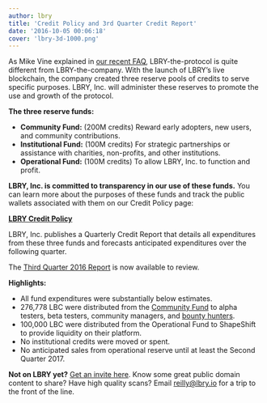 ```yaml
---
author: lbry
title: 'Credit Policy and 3rd Quarter Credit Report'
date: '2016-10-05 00:06:18'
cover: 'lbry-3d-1000.png'
---
```

As Mike Vine explained in [our recent FAQ](https://lbry.io/news/reddit-ama-answers#whatis), LBRY-the-protocol is quite different from LBRY-the-company. With the launch of LBRY’s live blockchain, the company created three reserve pools of credits to serve specific purposes. LBRY, Inc. will administer these reserves to promote the use and growth of the protocol. 

**The three reserve funds:**

- **Community Fund:** (200M credits) Reward early adopters, new users, and community contributions.
- **Institutional Fund:** (100M credits) For strategic partnerships or assistance with charities, non-profits, and other institutions.
- **Operational Fund:** (100M credits) To allow LBRY, Inc. to function and profit. 

**LBRY, Inc. is committed to transparency in our use of these funds.** You can learn more about the purposes of these funds and track the public wallets associated with them on our Credit Policy page:

[**LBRY Credit Policy**](https://lbry.io/faq/credit-policy)

LBRY, Inc. publishes a Quarterly Credit Report that details all expenditures from these three funds and forecasts anticipated expenditures over the following quarter. 

The [Third Quarter 2016 Report](https://lbry.io/faq/quarterly-report-3q-2016) is now available to review.

**Highlights:**

- All fund expenditures were substantially below estimates.
- 276,778 LBC were distributed from the [Community Fund](https://docs.google.com/spreadsheets/d/1zPG58YuLPqpB3yzypntRWouoEVc4saDOifpnvnwS8Rc/edit?ts=57f28d0e#gid=0) to alpha testers, beta testers, community managers, and [bounty hunters](https://lbry.io/bounty).
- 100,000 LBC were distributed from the Operational Fund to ShapeShift to provide liquidity on their platform.
- No institutional credits were moved or spent.
- No anticipated sales from operational reserve until at least the Second Quarter 2017.

**Not on LBRY yet?** [Get an invite here](https://lbry.io/get). Know some great public domain content to share? Have high quality scans? Email reilly@lbry.io for a trip to the front of the line.
